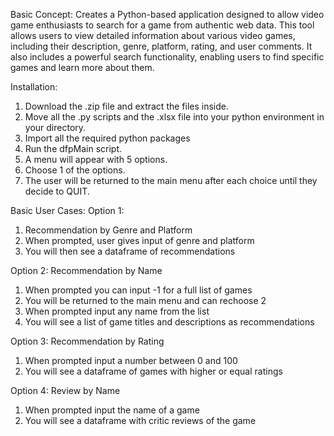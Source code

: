 Basic Concept: 
Creates a Python-based application designed to allow video game enthusiasts to search for a game from authentic web data. This tool allows users to view detailed information about various video games, including their description, genre, platform, rating, and user comments. It also includes a powerful search functionality, enabling users to find specific games and learn more about them.

Installation:
1.	Download the .zip file and extract the files inside.
2.	Move all the .py scripts and the .xlsx file into your python environment in your directory.
3.	Import all the required python packages
4.	Run the dfpMain script.
5.	A menu will appear with 5 options.
6.	Choose 1 of the options.
7.	The user will be returned to the main menu after each choice until they decide to QUIT.

Basic User Cases:
Option 1: 
1.	Recommendation by Genre and Platform
2.	When prompted, user gives input of genre and platform
3.	You will then see a dataframe of recommendations

Option 2: Recommendation by Name
1.	When prompted you can input -1 for a full list of games
2.	You will be returned to the main menu and can rechoose 2
3.	When prompted input any name from the list
4.	You will see a list of game titles and descriptions as recommendations

Option 3: Recommendation by Rating
1.	When prompted input a number between 0 and 100
2.	You will see a dataframe of games with higher or equal ratings

Option 4: Review by Name
1.	When prompted input the name of a game
2.	You will see a dataframe with critic reviews of the game

